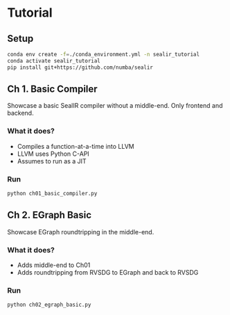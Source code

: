 # Tutorial


## Setup

```bash
conda env create -f=./conda_environment.yml -n sealir_tutorial
conda activate sealir_tutorial
pip install git+https://github.com/numba/sealir
```


## Ch 1. Basic Compiler

Showcase a basic SealIR compiler without a middle-end. Only frontend and backend.

### What it does?

- Compiles a function-at-a-time into LLVM
- LLVM uses Python C-API
- Assumes to run as a JIT


### Run

```bash
python ch01_basic_compiler.py
```


## Ch 2. EGraph Basic

Showcase EGraph roundtripping in the middle-end.


### What it does?

- Adds middle-end to Ch01
- Adds roundtripping from RVSDG to EGraph and back to RVSDG

### Run

```bash
python ch02_egraph_basic.py
```
